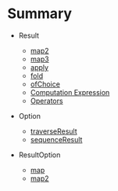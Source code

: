 # Summary

* Result
  * [map2](result/map2.md)
  * [map3](result/map3.md)
  * [apply](result/apply.md)
  * [fold](result/fold.md)
  * [ofChoice](result/ofChoice.md)
  * [Computation Expression](result/ce.md)
  * [Operators](result/operators.md)

* Option
  * [traverseResult](option/traverseResult.md)
  * [sequenceResult](option/sequenceResult.md)

* ResultOption
  * [map](resultOption/map.md)
  * [map2](resultOption/map2.md)